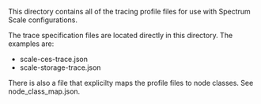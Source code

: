 This directory contains all of the tracing profile files for use with Spectrum Scale configurations.

The trace specification files are located directly in this directory.  The examples are:
 - scale-ces-trace.json
 - scale-storage-trace.json

There is also a file that explicilty maps the profile files to node classes.  See node_class_map.json.

